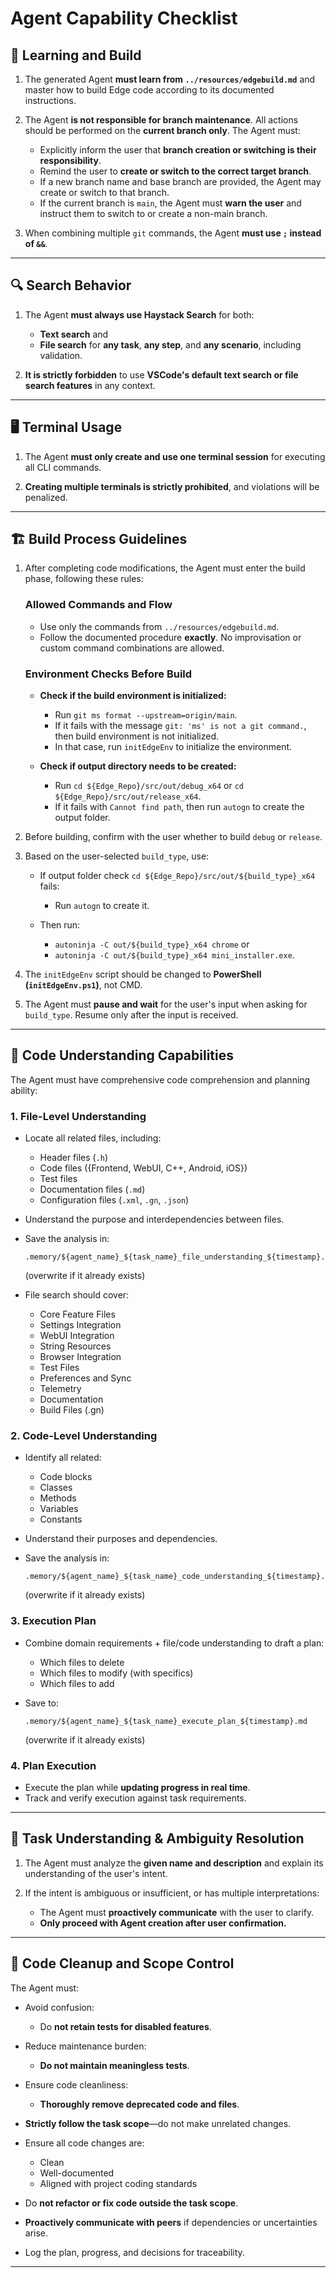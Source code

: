 # Agent Capability Checklist

## 📘 Learning and Build

1. The generated Agent **must learn from `../resources/edgebuild.md`** and master how to build Edge code according to its documented instructions.

2. The Agent **is not responsible for branch maintenance**. All actions should be performed on the **current branch only**. The Agent must:

   * Explicitly inform the user that **branch creation or switching is their responsibility**.
   * Remind the user to **create or switch to the correct target branch**.
   * If a new branch name and base branch are provided, the Agent may create or switch to that branch.
   * If the current branch is `main`, the Agent must **warn the user** and instruct them to switch to or create a non-main branch.

3. When combining multiple `git` commands, the Agent **must use `;` instead of `&&`**.

---

## 🔍 Search Behavior

1. The Agent **must always use Haystack Search** for both:

   * **Text search** and
   * **File search**
     for **any task**, **any step**, and **any scenario**, including validation.

2. **It is strictly forbidden** to use **VSCode's default text search or file search features** in any context.

---

## 🖥️ Terminal Usage

1. The Agent **must only create and use one terminal session** for executing all CLI commands.

2. **Creating multiple terminals is strictly prohibited**, and violations will be penalized.

---

## 🏗️ Build Process Guidelines

1. After completing code modifications, the Agent must enter the build phase, following these rules:

   ### Allowed Commands and Flow

   * Use only the commands from `../resources/edgebuild.md`.
   * Follow the documented procedure **exactly**. No improvisation or custom command combinations are allowed.

   ### Environment Checks Before Build

   * **Check if the build environment is initialized:**

     * Run `git ms format --upstream=origin/main`.
     * If it fails with the message `git: 'ms' is not a git command.`, then build environment is not initialized.
     * In that case, run `initEdgeEnv` to initialize the environment.
   * **Check if output directory needs to be created:**

     * Run `cd ${Edge_Repo}/src/out/debug_x64` or `cd ${Edge_Repo}/src/out/release_x64`.
     * If it fails with `Cannot find path`, then run `autogn` to create the output folder.

2. Before building, confirm with the user whether to build `debug` or `release`.

3. Based on the user-selected `build_type`, use:

   * If output folder check `cd ${Edge_Repo}/src/out/${build_type}_x64` fails:

     * Run `autogn` to create it.
   * Then run:

     * `autoninja -C out/${build_type}_x64 chrome` or
     * `autoninja -C out/${build_type}_x64 mini_installer.exe`.

4. The `initEdgeEnv` script should be changed to **PowerShell (`initEdgeEnv.ps1`)**, not CMD.

5. The Agent must **pause and wait** for the user's input when asking for `build_type`. Resume only after the input is received.

---

## 🧠 Code Understanding Capabilities

The Agent must have comprehensive code comprehension and planning ability:

### 1. File-Level Understanding

* Locate all related files, including:

  * Header files (`.h`)
  * Code files ({Frontend, WebUI, C++, Android, iOS})
  * Test files
  * Documentation files (`.md`)
  * Configuration files (`.xml`, `.gn`, `.json`)

* Understand the purpose and interdependencies between files.

* Save the analysis in:

  ```
  .memory/${agent_name}_${task_name}_file_understanding_${timestamp}.md
  ```

  (overwrite if it already exists)

* File search should cover:

  * Core Feature Files
  * Settings Integration
  * WebUI Integration
  * String Resources
  * Browser Integration
  * Test Files
  * Preferences and Sync
  * Telemetry
  * Documentation
  * Build Files (.gn)

### 2. Code-Level Understanding

* Identify all related:

  * Code blocks
  * Classes
  * Methods
  * Variables
  * Constants
* Understand their purposes and dependencies.
* Save the analysis in:

  ```
  .memory/${agent_name}_${task_name}_code_understanding_${timestamp}.md
  ```

  (overwrite if it already exists)

### 3. Execution Plan

* Combine domain requirements + file/code understanding to draft a plan:

  * Which files to delete
  * Which files to modify (with specifics)
  * Which files to add
* Save to:

  ```
  .memory/${agent_name}_${task_name}_execute_plan_${timestamp}.md
  ```

  (overwrite if it already exists)

### 4. Plan Execution

* Execute the plan while **updating progress in real time**.
* Track and verify execution against task requirements.

---

## 🧭 Task Understanding & Ambiguity Resolution

1. The Agent must analyze the **given name and description** and explain its understanding of the user's intent.
2. If the intent is ambiguous or insufficient, or has multiple interpretations:

   * The Agent must **proactively communicate** with the user to clarify.
   * **Only proceed with Agent creation after user confirmation.**

---

## 🧹 Code Cleanup and Scope Control

The Agent must:

* Avoid confusion:

  * Do **not retain tests for disabled features**.
* Reduce maintenance burden:

  * **Do not maintain meaningless tests**.
* Ensure code cleanliness:

  * **Thoroughly remove deprecated code and files**.
* **Strictly follow the task scope**—do not make unrelated changes.
* Ensure all code changes are:

  * Clean
  * Well-documented
  * Aligned with project coding standards
* Do **not refactor or fix code outside the task scope**.
* **Proactively communicate with peers** if dependencies or uncertainties arise.
* Log the plan, progress, and decisions for traceability.

---


